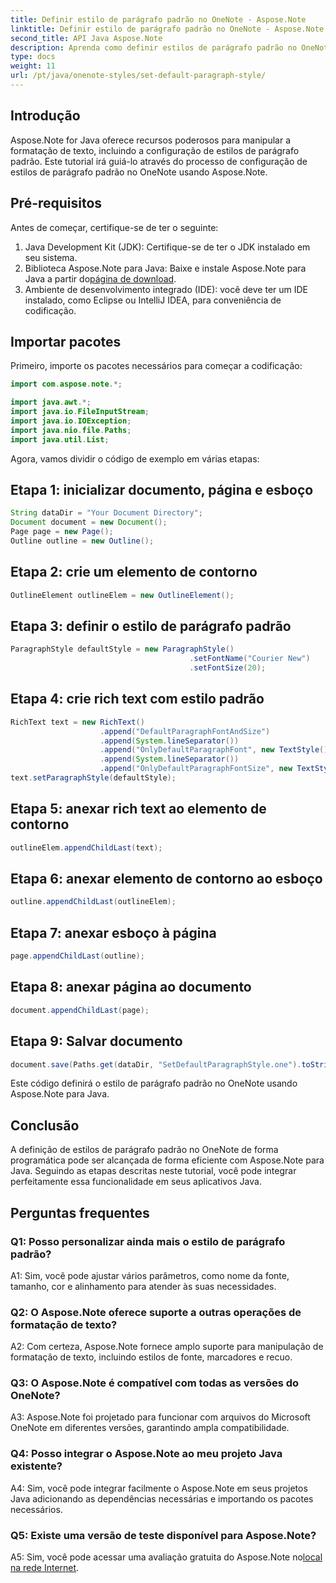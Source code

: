 ```yaml
---
title: Definir estilo de parágrafo padrão no OneNote - Aspose.Note
linktitle: Definir estilo de parágrafo padrão no OneNote - Aspose.Note
second_title: API Java Aspose.Note
description: Aprenda como definir estilos de parágrafo padrão no OneNote usando Aspose.Note para Java. Siga nosso guia passo a passo para formatação de texto eficiente em seus aplicativos Java.
type: docs
weight: 11
url: /pt/java/onenote-styles/set-default-paragraph-style/
---
```

## Introdução

Aspose.Note for Java oferece recursos poderosos para manipular a formatação de texto, incluindo a configuração de estilos de parágrafo padrão. Este tutorial irá guiá-lo através do processo de configuração de estilos de parágrafo padrão no OneNote usando Aspose.Note.

## Pré-requisitos

Antes de começar, certifique-se de ter o seguinte:

1. Java Development Kit (JDK): Certifique-se de ter o JDK instalado em seu sistema.
2.  Biblioteca Aspose.Note para Java: Baixe e instale Aspose.Note para Java a partir do[página de download](https://releases.aspose.com/note/java/).
3. Ambiente de desenvolvimento integrado (IDE): você deve ter um IDE instalado, como Eclipse ou IntelliJ IDEA, para conveniência de codificação.

## Importar pacotes

Primeiro, importe os pacotes necessários para começar a codificação:

```java
import com.aspose.note.*;

import java.awt.*;
import java.io.FileInputStream;
import java.io.IOException;
import java.nio.file.Paths;
import java.util.List;
```

Agora, vamos dividir o código de exemplo em várias etapas:

## Etapa 1: inicializar documento, página e esboço

```java
String dataDir = "Your Document Directory";
Document document = new Document();
Page page = new Page();
Outline outline = new Outline();
```

## Etapa 2: crie um elemento de contorno

```java
OutlineElement outlineElem = new OutlineElement();
```

## Etapa 3: definir o estilo de parágrafo padrão

```java
ParagraphStyle defaultStyle = new ParagraphStyle()
										.setFontName("Courier New")
										.setFontSize(20);
```

## Etapa 4: crie rich text com estilo padrão

```java
RichText text = new RichText()
					.append("DefaultParagraphFontAndSize")
					.append(System.lineSeparator())
					.append("OnlyDefaultParagraphFont", new TextStyle().setFontSize(14))
					.append(System.lineSeparator())
					.append("OnlyDefaultParagraphFontSize", new TextStyle().setFontName("Verdana"));
text.setParagraphStyle(defaultStyle);
```

## Etapa 5: anexar rich text ao elemento de contorno

```java
outlineElem.appendChildLast(text);
```

## Etapa 6: anexar elemento de contorno ao esboço

```java
outline.appendChildLast(outlineElem);
```

## Etapa 7: anexar esboço à página

```java
page.appendChildLast(outline);
```

## Etapa 8: anexar página ao documento

```java
document.appendChildLast(page);
```

## Etapa 9: Salvar documento

```java
document.save(Paths.get(dataDir, "SetDefaultParagraphStyle.one").toString());
```

Este código definirá o estilo de parágrafo padrão no OneNote usando Aspose.Note para Java.

## Conclusão

A definição de estilos de parágrafo padrão no OneNote de forma programática pode ser alcançada de forma eficiente com Aspose.Note para Java. Seguindo as etapas descritas neste tutorial, você pode integrar perfeitamente essa funcionalidade em seus aplicativos Java.

## Perguntas frequentes

### Q1: Posso personalizar ainda mais o estilo de parágrafo padrão?

A1: Sim, você pode ajustar vários parâmetros, como nome da fonte, tamanho, cor e alinhamento para atender às suas necessidades.

### Q2: O Aspose.Note oferece suporte a outras operações de formatação de texto?

A2: Com certeza, Aspose.Note fornece amplo suporte para manipulação de formatação de texto, incluindo estilos de fonte, marcadores e recuo.

### Q3: O Aspose.Note é compatível com todas as versões do OneNote?

A3: Aspose.Note foi projetado para funcionar com arquivos do Microsoft OneNote em diferentes versões, garantindo ampla compatibilidade.

### Q4: Posso integrar o Aspose.Note ao meu projeto Java existente?

A4: Sim, você pode integrar facilmente o Aspose.Note em seus projetos Java adicionando as dependências necessárias e importando os pacotes necessários.

### Q5: Existe uma versão de teste disponível para Aspose.Note?

 A5: Sim, você pode acessar uma avaliação gratuita do Aspose.Note no[local na rede Internet](https://releases.aspose.com/).